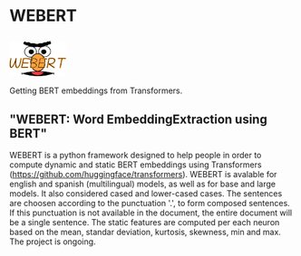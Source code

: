 

# WEBERT <p align="center">
  <img src="https://github.com/PauPerezT/WEBERT/blob/master/logo_wb.png" width="100" title="logo">
</p> 

Getting BERT embeddings from Transformers.

## "WEBERT: Word EmbeddingExtraction using BERT"

WEBERT is a python framework designed to help people in order to compute dynamic and static BERT embeddings using Transformers (https://github.com/huggingface/transformers). WEBERT is avalable for english and spanish (multilingual) models, as well as for base and large models. It also considered cased and lower-cased cases. The sentences are choosen according to the punctuation '.', to form composed sentences. If this punctuation is not available in the document, the entire document will be a single sentence. The static features are computed per each neuron based on the mean, standar deviation, kurtosis, skewness, min and max. The project is ongoing.
